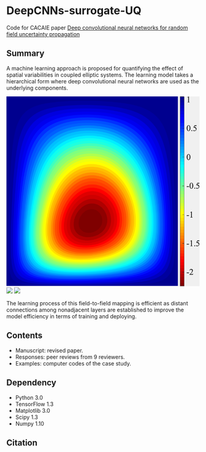 # DeepCNNs-surrogate-UQ
Code for CACAIE paper [Deep convolutional neural networks for random field uncertainty propagation](https://xihaier.github.io/)

## Summary
A machine learning approach is proposed for quantifying the effect of spatial variabilities in coupled elliptic systems. The learning model takes a hierarchical form where deep convolutional neural networks are used as the underlying components.

![](Images/truth.png)
![](https://github.com/Xihaier/DeepCNNs-surrogate-UQ/Images/truth.png)
![](https://github.com/Xihaier/DeepCNNs-surrogate-UQ/Images/truth.png)

The learning process of this field-to-field mapping is efficient as distant connections among nonadjacent layers are established to improve the model efficiency in terms of training and deploying.

## Contents
* Manuscript: revised paper.
* Responses: peer reviews from 9 reviewers. 
* Examples: computer codes of the case study.

## Dependency
* Python 3.0
* TensorFlow 1.3
* Matplotlib 3.0
* Scipy 1.3
* Numpy 1.10

## Citation
